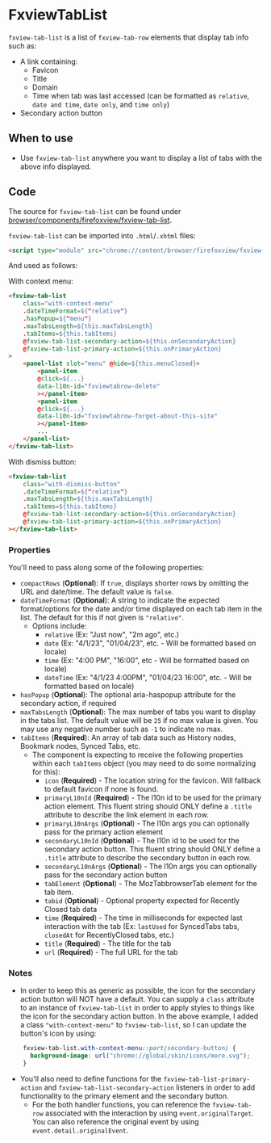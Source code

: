 # FxviewTabList

`fxview-tab-list` is a list of `fxview-tab-row` elements that display tab info such as:
* A link containing:
    * Favicon
    * Title
    * Domain
    * Time when tab was last accessed (can be formatted as `relative`, `date and time`, `date only`, and `time only`)
* Secondary action button

## When to use

* Use `fxview-tab-list` anywhere you want to display a list of tabs with the above info displayed.

## Code

The source for `fxview-tab-list` can be found under
[browser/components/firefoxview/fxview-tab-list](https://searchfox.org/mozilla-central/source/browser/components/firefoxview/fxview-tab-list.mjs).

`fxview-tab-list` can be imported into `.html`/`.xhtml` files:

```html
<script type="module" src="chrome://content/browser/firefoxview/fxview-tab-list.mjs"></script>
```

And used as follows:

With context menu:
```html
<fxview-tab-list
    class="with-context-menu"
    .dateTimeFormat=${"relative"}
    .hasPopup=${"menu"}
    .maxTabsLength=${this.maxTabsLength}
    .tabItems=${this.tabItems}
    @fxview-tab-list-secondary-action=${this.onSecondaryAction}
    @fxview-tab-list-primary-action=${this.onPrimaryAction}
>
    <panel-list slot="menu" @hide=${this.menuClosed}>
        <panel-item
        @click=${...}
        data-l10n-id="fxviewtabrow-delete"
        ></panel-item>
        <panel-item
        @click=${...}
        data-l10n-id="fxviewtabrow-forget-about-this-site"
        ></panel-item>
        ...
    </panel-list>
</fxview-tab-list>
```
With dismiss button:
```html
<fxview-tab-list
    class="with-dismiss-button"
    .dateTimeFormat=${"relative"}
    .maxTabsLength=${this.maxTabsLength}
    .tabItems=${this.tabItems}
    @fxview-tab-list-secondary-action=${this.onSecondaryAction}
    @fxview-tab-list-primary-action=${this.onPrimaryAction}
></fxview-tab-list>
```

### Properties

You'll need to pass along some of the following properties:
* `compactRows` (**Optional**): If `true`, displays shorter rows by omitting the URL and date/time. The default value is `false`.
* `dateTimeFormat` (**Optional**): A string to indicate the expected format/options for the date and/or time displayed on each tab item in the list. The default for this if not given is `"relative"`.
    * Options include:
        * `relative` (Ex: "Just now", "2m ago", etc.)
        * `date` (Ex: "4/1/23", "01/04/23", etc. - Will be formatted based on locale)
        * `time` (Ex: "4:00 PM", "16:00", etc - Will be formatted based on locale)
        * `dateTime` (Ex: "4/1/23 4:00PM", "01/04/23 16:00", etc. - Will be formatted based on locale)
* `hasPopup` (**Optional**): The optional aria-haspopup attribute for the secondary action, if required
* `maxTabsLength` (**Optional**): The max number of tabs you want to display in the tabs list. The default value will be `25` if no max value is given. You may use any negative number such as `-1` to indicate no max.
* `tabItems` (**Required**): An array of tab data such as History nodes, Bookmark nodes, Synced Tabs, etc.
    * The component is expecting to receive the following properties within each `tabItems` object (you may need to do some normalizing for this):
        * `icon` (**Required**) - The location string for the favicon. Will fallback to default favicon if none is found.
        * `primaryL10nId` (**Required**) - The l10n id to be used for the primary action element. This fluent string should ONLY define a `.title` attribute to describe the link element in each row.
        * `primaryL10nArgs` (**Optional**) - The l10n args you can optionally pass for the primary action element
        * `secondaryL10nId` (**Optional**) -  The l10n id to be used for the secondary action button. This fluent string should ONLY define a `.title` attribute to describe the secondary button in each row.
        * `secondaryL10nArgs` (**Optional**) - The l10n args you can optionally pass for the secondary action button
        * `tabElement` (**Optional**) - The MozTabbrowserTab element for the tab item.
        * `tabid` (**Optional**) - Optional property expected for Recently Closed tab data
        * `time` (**Required**) - The time in milliseconds for expected last interaction with the tab (Ex: `lastUsed` for SyncedTabs tabs, `closedAt` for RecentlyClosed tabs, etc.)
        * `title` (**Required**) - The title for the tab
        * `url` (**Required**) - The full URL for the tab


### Notes

* In order to keep this as generic as possible, the icon for the secondary action button will NOT have a default. You can supply a `class` attribute to an instance of `fxview-tab-list` in order to apply styles to things like the icon for the secondary action button. In the above example, I added a class `"with-context-menu"` to `fxview-tab-list`, so I can update the button's icon by using:
```css
    fxview-tab-list.with-context-menu::part(secondary-button) {
      background-image: url("chrome://global/skin/icons/more.svg");
    }
```
* You'll also need to define functions for the `fxview-tab-list-primary-action` and `fxview-tab-list-secondary-action` listeners in order to add functionality to the primary element and the secondary button.
    * For the both handler functions, you can reference the `fxview-tab-row` associated with the interaction by using `event.originalTarget`. You can also reference the original event by using `event.detail.originalEvent`.
